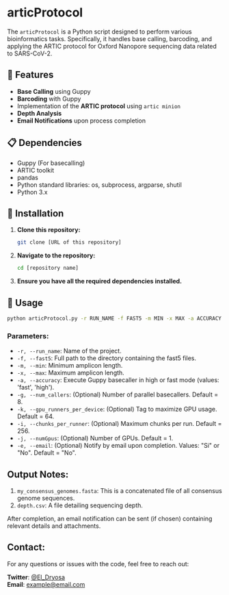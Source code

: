 # articProtocol

The `articProtocol` is a Python script designed to perform various bioinformatics tasks. Specifically, it handles base calling, barcoding, and applying the ARTIC protocol for Oxford Nanopore sequencing data related to SARS-CoV-2.

## 🚀 Features

- **Base Calling** using Guppy
- **Barcoding** with Guppy
- Implementation of the **ARTIC protocol** using `artic minion`
- **Depth Analysis**
- **Email Notifications** upon process completion

## 📋 Dependencies

- Guppy (For basecalling)
- ARTIC toolkit
- pandas
- Python standard libraries: os, subprocess, argparse, shutil
- Python 3.x

## 🔧 Installation

1. **Clone this repository:**
    ```bash
    git clone [URL of this repository]
    ```

2. **Navigate to the repository:**
    ```bash
    cd [repository name]
    ```

3. **Ensure you have all the required dependencies installed.**

## 🎯 Usage

```bash
python articProtocol.py -r RUN_NAME -f FAST5 -m MIN -x MAX -a ACCURACY [-g NUM_CALLERS] [-k GPU_RUNNERS_PER_DEVICE] [-i CHUNKS_PER_RUNNER] [-j NUMGPUS] [-e EMAIL]
```
### Parameters:

- `-r, --run_name`: Name of the project.
- `-f, --fast5`: Full path to the directory containing the fast5 files.
- `-m, --min`: Minimum amplicon length.
- `-x, --max`: Maximum amplicon length.
- `-a, --accuracy`: Execute Guppy basecaller in high or fast mode (values: 'fast', 'high').
- `-g, --num_callers`: (Optional) Number of parallel basecallers. Default = 8.
- `-k, --gpu_runners_per_device`: (Optional) Tag to maximize GPU usage. Default = 64.
- `-i, --chunks_per_runner`: (Optional) Maximum chunks per run. Default = 256.
- `-j, --numGpus`: (Optional) Number of GPUs. Default = 1.
- `-e, --email`: (Optional) Notify by email upon completion. Values: "Si" or "No". Default = "No".


## Output Notes:

1. `my_consensus_genomes.fasta`: This is a concatenated file of all consensus genome sequences.
2. `depth.csv`: A file detailing sequencing depth.

After completion, an email notification can be sent (if chosen) containing relevant details and attachments.

## Contact:

For any questions or issues with the code, feel free to reach out:

**Twitter**: [@El_Dryosa](https://twitter.com/El_Dryosa)  
**Email**: [example@email.com](mailto:juvenal.yosa@gmail.com)

